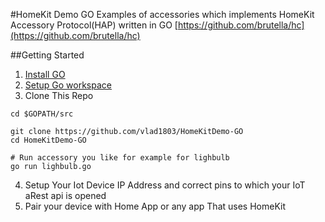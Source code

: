 #HomeKit Demo GO 
Examples of accessories which implements HomeKit Accessory Protocol(HAP) written in GO [https://github.com/brutella/hc](https://github.com/brutella/hc)

##Getting Started

1. [Install GO](https://golang.org/doc/install)
2. [Setup Go workspace](https://golang.org/doc/code.html#Organization)
3. Clone This Repo
```
cd $GOPATH/src

git clone https://github.com/vlad1803/HomeKitDemo-GO
cd HomeKitDemo-GO

# Run accessory you like for example for lighbulb
go run lighbulb.go
```
4. Setup Your Iot Device IP Address and correct pins to which your IoT aRest api is opened 
5. Pair your device with Home App or any app That uses HomeKit
